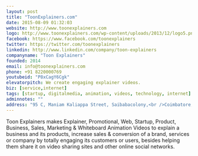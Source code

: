 ```yaml
---
layout: post
title: "ToonExplainers.com"
date: 2015-08-09 01:32:03
website: http://www.toonexplainers.com
logo: http://www.toonexplainers.com/wp-content/uploads/2013/12/logo5.png
facebook: https://www.facebook.com/toonexplainers
twitter: https://twitter.com/toonexplainers
linkedin: http://www.linkedin.com/company/toon-explainers
companyname: "Toon Explainers"
founded: 2014
email: info@toonexplainers.com
phone: +91 8220000769
youtubeid: "P8xCagY6Cgk"
elevatorpitch: We create engaging explainer videos.
biz: [service,internet]
tags: [startup, digitalmedia, animation, videos, technology, internet]
adminnotes: ""
address: "95 C, Maniam Kaliappa Street, Saibabacolony,<br />Coimbatore, Tamilnadu - 641038, India."
---
```

Toon Explainers makes Explainer, Promotional, Web, Startup, Product, Business, Sales, Marketing & Whiteboard Animation Videos to explain a business and its products, increase sales & conversion of a brand, services or company by totally engaging its customers or users, besides helping them share it on video sharing sites and other online social networks.
